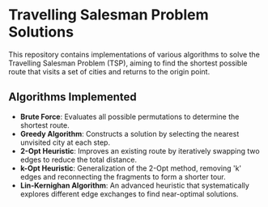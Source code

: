 # Travelling Salesman Problem Solutions

This repository contains implementations of various algorithms to solve the Travelling Salesman Problem (TSP), aiming to find the shortest possible route that visits a set of cities and returns to the origin point.

## Algorithms Implemented

- **Brute Force**: Evaluates all possible permutations to determine the shortest route.
- **Greedy Algorithm**: Constructs a solution by selecting the nearest unvisited city at each step.
- **2-Opt Heuristic**: Improves an existing route by iteratively swapping two edges to reduce the total distance.
- **k-Opt Heuristic**: Generalization of the 2-Opt method, removing 'k' edges and reconnecting the fragments to form a shorter tour.
- **Lin-Kernighan Algorithm**: An advanced heuristic that systematically explores different edge exchanges to find near-optimal solutions.
